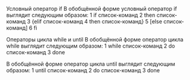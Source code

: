 Условный оператор if В обобщённой форме условный оператор if выглядит следующим образом: 1 if список-команд 2 then список-команд 3 {elif список-команд 4 then список-команд} 5 [else список-команд] 6 fi

Операторы цикла while и until В обобщённой форме оператор цикла while выглядит следующим образом: 1 while список-команд 2 do список-команд 3 done

В обобщённой форме оператор цикла until выглядит следующим образом: 1 until список-команд 2 do список-команд 3 done

